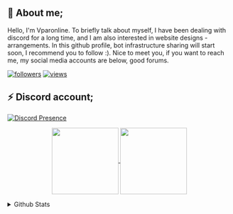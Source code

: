 <!-- <p align="center">
  <a href="https://discord.com/users/731636076074106933"><img src="https://img.icons8.com/nolan/2x/discord-logo.png"></a>
</p>

<p align="center">
  <a href="https://wwww.instagram.com/elchavo.py"> <img src="https://image.flaticon.com/icons/png/512/174/174855.png" width="100" weight="100px"></a>
</p> -->
## 💬 **About me;**

   Hello, I'm Vparonline. To briefly talk about myself, I have been dealing with discord for a long time, and I am also interested in website designs - arrangements. In this github profile, bot infrastructure sharing will start soon, I recommend you to follow :). Nice to meet you, if you want to reach me, my social media accounts are below, good forums.

<a href="https://github.com/Vparonline">
    <img alt="followers" title="Github'dan Takip Et" src="https://img.shields.io/github/followers/Vparonline?color=236ad3&labelColor=1155ba&style=for-the-badge&logo=github&label=follower"/></a>  <a href="https://github.com/Vparonline"><img alt="views" title="Github views" src="https://komarev.com/ghpvc/?username=Vparonline&label=Profile%20views&color=00ffaa&style=for-the-badge"/></a>
</p>

## ⚡ **Discord account;**

[![Discord Presence](https://lanyard-profile-readme.vercel.app/api/:838931132581281813)](https://discord.com/users/:838931132581281813)



<p align=center>
  <a href="https://github.com/Vparonline/Vparonline" title="Go to Source">
    <img height=150 align="center" src="https://github-readme-stats.vercel.app/api?username=Vparonline&show_icons=true&theme=radical">
  </a>
  <a href="https://github.com/Vparonline/Vparonline">
  <img height=150 align="center" src="https://github-readme-stats.vercel.app/api/top-langs/?username=Vparonline&hide=c%23,powershell,java&title_color=2aa889&text_color=99d1ce&icon_color=2bbc8a&bg_color=0c1014&langs_count=8&layout=compact" />
  </a>
</p>


<details>
  <summary> Github Stats </summary>
  <img src="https://github-readme-stats.vercel.app/api?username=Vparonline&theme=radical">
</details>
